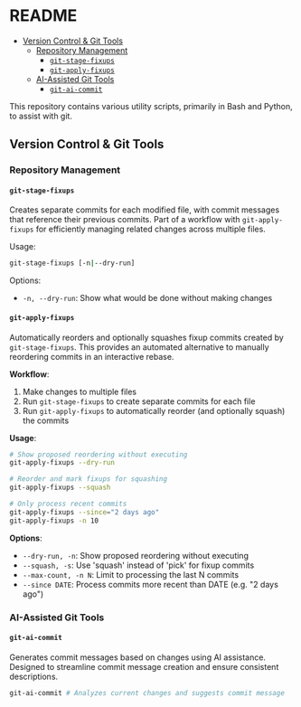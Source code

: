 # README

- [Version Control \& Git Tools](#version-control--git-tools)
  - [Repository Management](#repository-management)
    - [`git-stage-fixups`](#git-stage-fixups)
    - [`git-apply-fixups`](#git-apply-fixups)
  - [AI-Assisted Git Tools](#ai-assisted-git-tools)
    - [`git-ai-commit`](#git-ai-commit)

This repository contains various utility scripts, primarily in Bash and Python, to assist with git.

## Version Control & Git Tools

### Repository Management

#### `git-stage-fixups`
Creates separate commits for each modified file, with commit messages that reference their previous commits. Part of a workflow with `git-apply-fixups` for efficiently managing related changes across multiple files.

Usage:
```bash
git-stage-fixups [-n|--dry-run]
```

Options:
- `-n, --dry-run`: Show what would be done without making changes

#### `git-apply-fixups`
Automatically reorders and optionally squashes fixup commits created by `git-stage-fixups`. This provides an automated alternative to manually reordering commits in an interactive rebase.

**Workflow**:
1. Make changes to multiple files
2. Run `git-stage-fixups` to create separate commits for each file
3. Run `git-apply-fixups` to automatically reorder (and optionally squash) the commits

**Usage**:
```bash
# Show proposed reordering without executing
git-apply-fixups --dry-run

# Reorder and mark fixups for squashing
git-apply-fixups --squash

# Only process recent commits
git-apply-fixups --since="2 days ago"
git-apply-fixups -n 10
```

**Options**:
- `--dry-run, -n`: Show proposed reordering without executing
- `--squash, -s`: Use 'squash' instead of 'pick' for fixup commits
- `--max-count, -n N`: Limit to processing the last N commits
- `--since DATE`: Process commits more recent than DATE (e.g. "2 days ago")

### AI-Assisted Git Tools

#### `git-ai-commit`
Generates commit messages based on changes using AI assistance. Designed to streamline commit message creation and ensure consistent descriptions.

```bash
git-ai-commit # Analyzes current changes and suggests commit message
```
